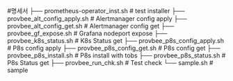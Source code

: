 #명세서
├── prometheus-operator_inst.sh # test installer
├── provbee_alt_config_apply.sh # Alertmanager config apply
├── provbee_alt_config_get.sh # Alertmanager config get
├── provbee_gf_expose.sh # Grafana nodeport expose
├── provbee_k8s_status.sh # K8s Status get
├── provbee_p8s_config_apply.sh # P8s config apply
├── provbee_p8s_config_get.sh # P8s config get
├── provbee_p8s_install.sh # P8s install with tobs
├── provbee_p8s_status.sh # P8s Status get
├── provbee_run_chk.sh # Test check
└── sample.sh # sample
